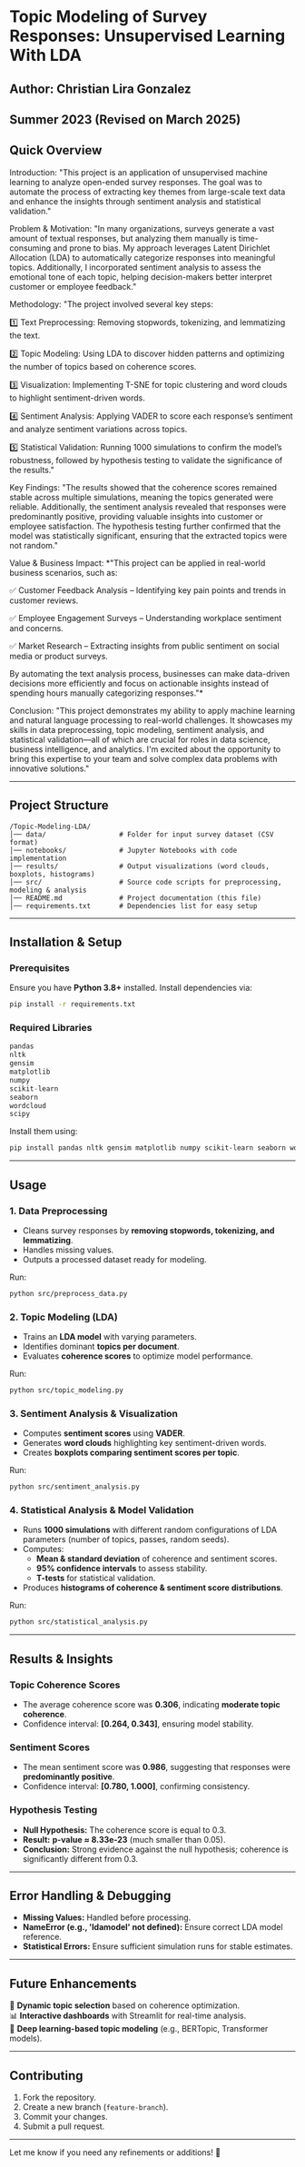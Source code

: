 # Topic Modeling of Survey Responses: Unsupervised Learning With LDA

## Author: Christian Lira Gonzalez  
## Summer 2023  (Revised on March 2025)


## Quick Overview

Introduction:
"This project is an application of unsupervised machine learning to analyze open-ended survey responses. The goal was to automate the process of extracting key themes from large-scale text data and enhance the insights through sentiment analysis and statistical validation."

Problem & Motivation:
"In many organizations, surveys generate a vast amount of textual responses, but analyzing them manually is time-consuming and prone to bias. My approach leverages Latent Dirichlet Allocation (LDA) to automatically categorize responses into meaningful topics. Additionally, I incorporated sentiment analysis to assess the emotional tone of each topic, helping decision-makers better interpret customer or employee feedback."

Methodology:
"The project involved several key steps:

1️⃣ Text Preprocessing: Removing stopwords, tokenizing, and lemmatizing the text.

2️⃣ Topic Modeling: Using LDA to discover hidden patterns and optimizing the number of topics based on coherence scores.

3️⃣ Visualization: Implementing T-SNE for topic clustering and word clouds to highlight sentiment-driven words.

4️⃣ Sentiment Analysis: Applying VADER to score each response’s sentiment and analyze sentiment variations across topics.

5️⃣ Statistical Validation: Running 1000 simulations to confirm the model’s robustness, followed by hypothesis testing to validate the significance of the results."


Key Findings:
"The results showed that the coherence scores remained stable across multiple simulations, meaning the topics generated were reliable. Additionally, the sentiment analysis revealed that responses were predominantly positive, providing valuable insights into customer or employee satisfaction. The hypothesis testing further confirmed that the model was statistically significant, ensuring that the extracted topics were not random."

Value & Business Impact:
*"This project can be applied in real-world business scenarios, such as:

✅ Customer Feedback Analysis – Identifying key pain points and trends in customer reviews.

✅ Employee Engagement Surveys – Understanding workplace sentiment and concerns.

✅ Market Research – Extracting insights from public sentiment on social media or product surveys.


By automating the text analysis process, businesses can make data-driven decisions more efficiently and focus on actionable insights instead of spending hours manually categorizing responses."*

Conclusion:
"This project demonstrates my ability to apply machine learning and natural language processing to real-world challenges. It showcases my skills in data preprocessing, topic modeling, sentiment analysis, and statistical validation—all of which are crucial for roles in data science, business intelligence, and analytics. I'm excited about the opportunity to bring this expertise to your team and solve complex data problems with innovative solutions."


---

## Project Structure
```
/Topic-Modeling-LDA/
│── data/                  # Folder for input survey dataset (CSV format)
│── notebooks/             # Jupyter Notebooks with code implementation
│── results/               # Output visualizations (word clouds, boxplots, histograms)
│── src/                   # Source code scripts for preprocessing, modeling & analysis
│── README.md              # Project documentation (this file)
│── requirements.txt       # Dependencies list for easy setup
```

---

## Installation & Setup
### Prerequisites
Ensure you have **Python 3.8+** installed. Install dependencies via:
```bash
pip install -r requirements.txt
```

### Required Libraries
```python
pandas
nltk
gensim
matplotlib
numpy
scikit-learn
seaborn
wordcloud
scipy
```
Install them using:
```bash
pip install pandas nltk gensim matplotlib numpy scikit-learn seaborn wordcloud scipy
```

---

## Usage

### 1. Data Preprocessing
- Cleans survey responses by **removing stopwords, tokenizing, and lemmatizing**.
- Handles missing values.
- Outputs a processed dataset ready for modeling.

Run:
```bash
python src/preprocess_data.py
```

### 2. Topic Modeling (LDA)
- Trains an **LDA model** with varying parameters.
- Identifies dominant **topics per document**.
- Evaluates **coherence scores** to optimize model performance.

Run:
```bash
python src/topic_modeling.py
```

### 3. Sentiment Analysis & Visualization
- Computes **sentiment scores** using **VADER**.
- Generates **word clouds** highlighting key sentiment-driven words.
- Creates **boxplots comparing sentiment scores per topic**.

Run:
```bash
python src/sentiment_analysis.py
```

### 4. Statistical Analysis & Model Validation
- Runs **1000 simulations** with different random configurations of LDA parameters (number of topics, passes, random seeds).
- Computes:
  - **Mean & standard deviation** of coherence and sentiment scores.
  - **95% confidence intervals** to assess stability.
  - **T-tests** for statistical validation.
- Produces **histograms of coherence & sentiment score distributions**.

Run:
```bash
python src/statistical_analysis.py
```

---

## Results & Insights
### Topic Coherence Scores
- The average coherence score was **0.306**, indicating **moderate topic coherence**.
- Confidence interval: **[0.264, 0.343]**, ensuring model stability.

### Sentiment Scores
- The mean sentiment score was **0.986**, suggesting that responses were **predominantly positive**.
- Confidence interval: **[0.780, 1.000]**, confirming consistency.

### Hypothesis Testing
- **Null Hypothesis:** The coherence score is equal to 0.3.
- **Result:** **p-value ≈ 8.33e-23** (much smaller than 0.05).
- **Conclusion:** Strong evidence against the null hypothesis; coherence is significantly different from 0.3.

---

## Error Handling & Debugging
- **Missing Values:** Handled before processing.
- **NameError (e.g., 'ldamodel' not defined):** Ensure correct LDA model reference.
- **Statistical Errors:** Ensure sufficient simulation runs for stable estimates.

---

## Future Enhancements
🚀 **Dynamic topic selection** based on coherence optimization.  
📊 **Interactive dashboards** with Streamlit for real-time analysis.  
🤖 **Deep learning-based topic modeling** (e.g., BERTopic, Transformer models).  

---

## Contributing
1. Fork the repository.  
2. Create a new branch (`feature-branch`).  
3. Commit your changes.  
4. Submit a pull request.  

---

Let me know if you need any refinements or additions! 🚀

